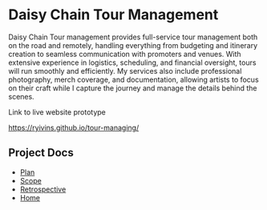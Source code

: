 # Daisy Chain Tour Management 

Daisy Chain Tour management provides full-service tour management both on the road and remotely, handling everything from budgeting and itinerary creation to seamless communication with promoters and venues. With extensive experience in logistics, scheduling, and financial oversight, tours will run smoothly and efficiently. My services also include professional photography, merch coverage, and documentation, allowing artists to focus on their craft while I capture the journey and manage the details behind the scenes. 

Link to live website prototype 

https://ryivins.github.io/tour-managing/     

  <!-- Links to project docs -->
  <section>
    <h2>Project Docs</h2>
    <ul>
 <li><a href="https://github.com/ryivins/tour-managing/blob/7c25670f4e73b542ad11960aed6e67410c7fd68e/Documentation/plan.md">Plan</a>
 <li><a href="https://github.com/ryivins/tour-managing/blob/8c59f859d736e26576a969f860f6be36c9c26d69/Documentation/scope.md">Scope</a>
 <li><a href="https://github.com/ryivins/tour-managing/blob/dc9034544a0eb546d8dba34905bb070f28c8a553/Documentation/Retrospective.md">Retrospective</a>
 <li><a href="https://github.com/ryivins/tour-managing/blob/8c59f859d736e26576a969f860f6be36c9c26d69/Documentation/index.html">Home</a>

  </section>

